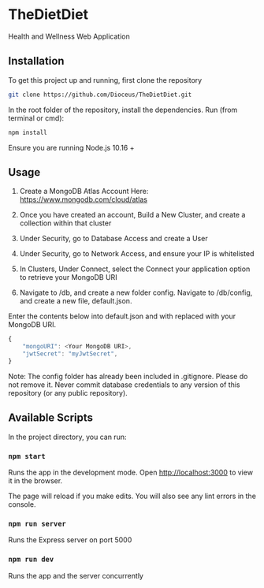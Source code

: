 # TheDietDiet

Health and Wellness Web Application  

## Installation 

To get this project up and running, first clone the repository

```bash 
git clone https://github.com/Dioceus/TheDietDiet.git
```

In the root folder of the repository, install the dependencies. Run (from terminal or cmd):

```bash 
npm install 
```

Ensure you are running Node.js 10.16 +

## Usage

1) Create a MongoDB Atlas Account Here: https://www.mongodb.com/cloud/atlas

2) Once you have created an account, Build a New Cluster, and create a collection within that cluster

3) Under Security, go to Database Access and create a User 

4) Under Security, go to Network Access, and ensure your IP is whitelisted

5) In Clusters, Under Connect, select the Connect your application option to retrieve your MongoDB URI 

6) Navigate to /db, and create a new folder config. Navigate to /db/config, and create a new file, default.json.

Enter the contents below into default.json and with <Your MongoDB URI> replaced with your MongoDB URI.

```javascript
{
    "mongoURI": <Your MongoDB URI>,
    "jwtSecret": "myJwtSecret",
}
```

Note: The config folder has already been included in .gitignore. Please do not remove it. Never commit database credentials to any version of this repository (or any public repository).

## Available Scripts

In the project directory, you can run:

### `npm start`

Runs the app in the development mode.
Open [http://localhost:3000](http://localhost:3000) to view it in the browser.

The page will reload if you make edits.
You will also see any lint errors in the console.

### `npm run server`

Runs the Express server on port 5000 

### `npm run dev`

Runs the app and the server concurrently


